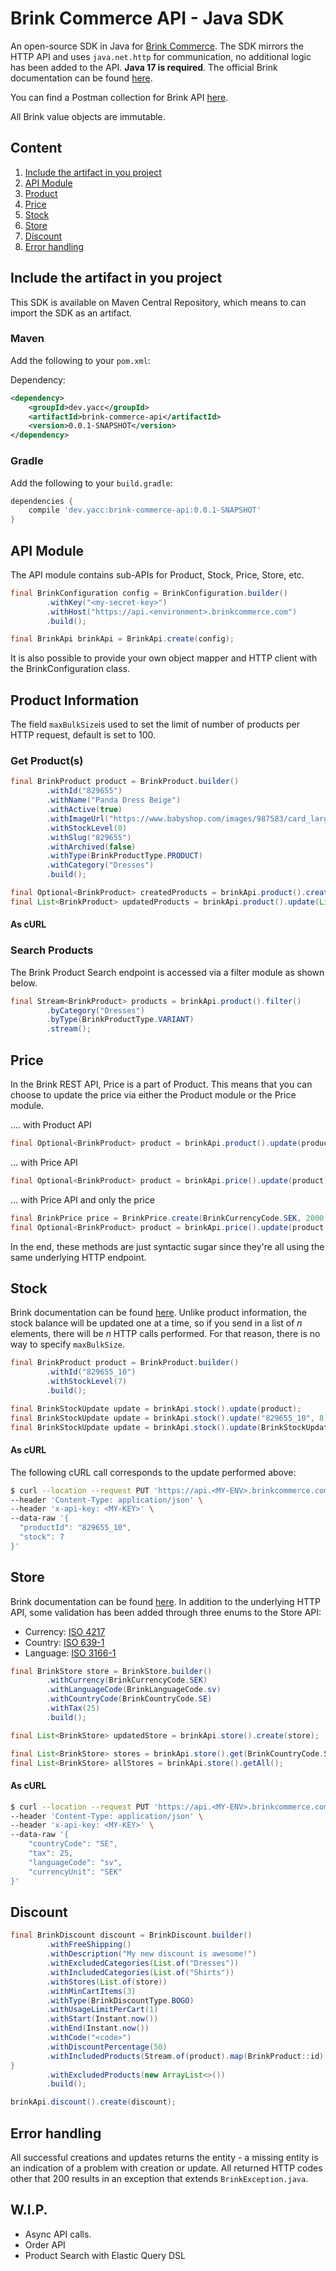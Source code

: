 # Brink Commerce API - Java SDK
An open-source SDK in Java for [Brink Commerce](brinkcommerce.com). The SDK mirrors the
HTTP API and uses `java.net.http` for communication, no additional logic has
been added to the API. **Java 17 is required**. The official Brink documentation can be 
found [here](https://docs.brinkcommerce.com).

You can find a Postman collection for Brink API [here](https://github.com/yet-another-consulting-company/brink-api-postman).

All Brink value objects are immutable.

## Content
1. [Include the artifact in you project](#Include-the-artifact-in-you-project)
2. [API Module](#API-Module)
3. [Product](#Product-Information)
4. [Price](#Price)
5. [Stock](#Stock)
6. [Store](#Store)
7. [Discount](#Discount)
8. [Error handling](#Error-handling)


## Include the artifact in you project
This SDK is available on Maven Central Repository, which means to can import the SDK as an artifact.

### Maven
Add the following to your `pom.xml`:

Dependency:
```xml
<dependency>
    <groupId>dev.yacc</groupId>
    <artifactId>brink-commerce-api</artifactId>
    <version>0.0.1-SNAPSHOT</version>
</dependency>
```


### Gradle
Add the following to your `build.gradle`:

```groovy
dependencies {
    compile 'dev.yacc:brink-commerce-api:0.0.1-SNAPSHOT'
}
```

## API Module
The API module contains sub-APIs for Product, Stock, Price, Store, etc. 

```java
final BrinkConfiguration config = BrinkConfiguration.builder()
        .withKey("<my-secret-key>")
        .withHost("https://api.<environment>.brinkcommerce.com")
        .build();

final BrinkApi brinkApi = BrinkApi.create(config);
```

It is also possible to provide your own object mapper and HTTP client 
with the BrinkConfiguration class.

## Product Information
The field `maxBulkSize`is used to set the limit of number
of products per HTTP request, default is set to 100.

### Get Product(s)

```java
final BrinkProduct product = BrinkProduct.builder()
        .withId("829655")
        .withName("Panda Dress Beige")
        .withActive(true)
        .withImageUrl("https://www.babyshop.com/images/987583/card_large.jpg")
        .withStockLevel(0)
        .withSlug("829655")
        .withArchived(false)
        .withType(BrinkProductType.PRODUCT)
        .withCategory("Dresses")
        .build();

final Optional<BrinkProduct> createdProducts = brinkApi.product().create(product);
final List<BrinkProduct> updatedProducts = brinkApi.product().update(List.from(product));
```


#### As cURL

### Search Products

The Brink Product Search endpoint is accessed via a filter module as shown below.

```java
final Stream<BrinkProduct> products = brinkApi.product().filter()
        .byCategory("Dresses")
        .byType(BrinkProductType.VARIANT)
        .stream();
```

## Price
In the Brink REST API, Price is a part of Product. This means that you can 
choose to update the price via either the Product module or the Price module.

.... with Product API
```java
final Optional<BrinkProduct> product = brinkApi.product().update(product);
```

... with Price API
```java
final Optional<BrinkProduct> product = brinkApi.price().update(product);
```

... with Price API and only the price
```java
final BrinkPrice price = BrinkPrice.create(BrinkCurrencyCode.SEK, 2000);
final Optional<BrinkProduct> product = brinkApi.price().update(product.id(), price);
```

In the end, these methods are just syntactic sugar since they're all using the
same underlying HTTP endpoint.

## Stock
Brink documentation can be found [here](http://swagger.brinkcommerce.com.s3-website-eu-west-1.amazonaws.com/product/#/default/get_stocks
). Unlike product information, the stock balance will be updated one at a time, 
so if you send in a list of *n* elements, 
there will be *n* HTTP calls performed. For that reason, there is no way to specify `maxBulkSize`.


```java
final BrinkProduct product = BrinkProduct.builder()
        .withId("829655_10")
        .withStockLevel(7)
        .build();

final BrinkStockUpdate update = brinkApi.stock().update(product);
final BrinkStockUpdate update = brinkApi.stock().update("829655_10", 8);
final BrinkStockUpdate update = brinkApi.stock().update(BrinkStockUpdate.create("829655_10",9));

```

#### As cURL
The following cURL call corresponds to the update performed above:

```bash
$ curl --location --request PUT 'https://api.<MY-ENV>.brinkcommerce.com/productv1/stocks' \
--header 'Content-Type: application/json' \
--header 'x-api-key: <MY-KEY>' \
--data-raw '{
  "productId": "829655_10",
  "stock": 7
}'
```
## Store
Brink documentation can be found [here](http://swagger.brinkcommerce.com.s3-website-eu-west-1.amazonaws.com/product/#/default/get_stores). 
In addition to the underlying HTTP API, some validation has been added through three enums to the Store API:

 * Currency: [ISO 4217](https://en.wikipedia.org/wiki/ISO_4217)
 * Country: [ISO 639-1](https://en.wikipedia.org/wiki/ISO_639-1)
 * Language: [ISO 3166-1](https://en.wikipedia.org/wiki/ISO_3166-1)


```java
final BrinkStore store = BrinkStore.builder()
        .withCurrency(BrinkCurrencyCode.SEK)
        .withLanguageCode(BrinkLanguageCode.sv)
        .withCountryCode(BrinkCountryCode.SE)
        .withTax(25)
        .build();

final List<BrinkStore> updatedStore = brinkApi.store().create(store);

final List<BrinkStore> stores = brinkApi.store().get(BrinkCountryCode.SE);
final List<BrinkStore> allStores = brinkApi.store().getAll();
```
#### As cURL

```bash
$ curl --location --request PUT 'https://api.<MY-ENV>.brinkcommerce.com/productv1/stores/' \
--header 'Content-Type: application/json' \
--header 'x-api-key: <MY-KEY>' \
--data-raw '{
    "countryCode": "SE",
    "tax": 25,
    "languageCode": "sv",
    "currencyUnit": "SEK"
}'
```


## Discount

```java
final BrinkDiscount discount = BrinkDiscount.builder()
        .withFreeShipping()
        .withDescription("My new discount is awesome!")
        .withExcludedCategories(List.of("Dresses"))
        .withIncludedCategories(List.of("Shirts"))
        .withStores(List.of(store))
        .withMinCartItems(3)
        .withType(BrinkDiscountType.BOGO)
        .withUsageLimitPerCart(1)
        .withStart(Instant.now())
        .withEnd(Instant.now())
        .withCode("<code>")
        .withDiscountPercentage(50)
        .withIncludedProducts(Stream.of(product).map(BrinkProduct::id).toList())dev.yacc:brink-commerce-api:0.0.1-SNAPSHOT'
}
        .withExcludedProducts(new ArrayList<>())
        .build();

brinkApi.discount().create(discount);

```

## Error handling
All successful creations and updates returns the entity - a missing entity is
an indication of a problem with creation or update. All returned HTTP codes
other that 200 results in an exception that extends `BrinkException.java`.


## W.I.P.
* Async API calls.
* Order API
* Product Search with Elastic Query DSL
